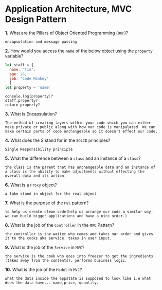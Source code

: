 # Application Architecture, MVC Design Pattern

**1.** What are the Pillars of Object Oriented Programming (`OOP`)?
<!-- enter you answer in the space below -->
```
encapsulation and message passing
```
**2.** How would you access the `name` of the below object using the `property` variable?
```js
let staff = {
  name: "Tim",
  age: 26,
  job: "Code Monkey"
  }
let property = 'name'
```
<!-- enter you answer in the space below -->
```
console.log(property)?
staff.property?
return property?
```
**3.** What is Encapsulation?
<!-- enter you answer in the space below -->
```
The method of creating layers within your code which you can either make private or public along with how our code is manipulated. We can make certain parts of code unchangeable so it doesn't effect our code.
```
**4.** What does the S stand for in the `SOLID` principles?
<!-- enter you answer in the space below -->
```
Single Responsibility principle 
```
**5.** What the difference between a `class` and an instance of a `class`?
<!-- enter you answer in the space below -->
```
the class is the parent that has unchangeable data and an instance of a class is the ability to make adjustments without effecting the overall data and its action.
```
**6.** What is a `Proxy` object?
<!-- enter you answer in the space below -->
```
a fake stand in object for the real object
```

**7.** What is the purpose of the `MVC` pattern?
<!-- enter you answer in the space below -->
```
to help us create clean code(help us arrange our code a similar way, we can build bigger applications and have a nice order.)
```
**8.** What is the job of the `Controller` in the `MVC` Pattern?
<!-- enter you answer in the space below -->
```
the controller is the waiter who comes and takes our order and gives it to the cooks aka service. takes in user input.
```

**9.** What is the job of the `Service` in `MVC`?
<!-- enter you answer in the space below -->
```
the service is the cook who goes into freezer to get the ingredients (takes away from the contents). performs business logic.
```
**10.** What is the job of the `Model` in `MVC`?
<!-- enter you answer in the space below -->
```
what the data inside the appstate is supposed to look like i.e what does the data have... name,price, quantity.
```
